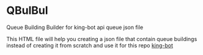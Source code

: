 # QBulBul
Queue Building Builder for king-bot api queue json file

This HTML file will help you creating a json file that contain queue buildings instead of creating it from scratch
and use it for this repo [king-bot](https://github.com/scriptworld-git/king-bot)
